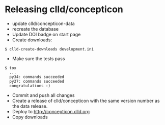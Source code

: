 
Releasing clld/concepticon
==========================

- update clld/concepticon-data
- recreate the database
- Update DOI badge on start page
- Create downloads:
```
$ clld-create-downloads development.ini 
```

- Make sure the tests pass
```
$ tox
  ...
  py34: commands succeeded
  py27: commands succeeded
  congratulations :)
```

- Commit and push all changes
- Create a release of clld/concepticon with the same version number as the data release.
- Deploy to http://concepticon.clld.org
- Copy downloads